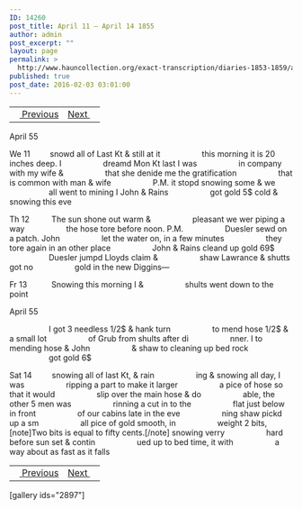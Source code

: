 ```yaml
---
ID: 14260
post_title: April 11 – April 14 1855
author: admin
post_excerpt: ""
layout: page
permalink: >
  http://www.hauncollection.org/exact-transcription/diaries-1853-1859/april-11-april-14-1855/
published: true
post_date: 2016-02-03 03:01:00
---
```

<table style="width: 100%;" align="center">
<tbody>
<tr>
<td><a href="http://www.hauncollection.org/version-2/diaries-1853-1859/april-6-april-10-1855/"><img src="https://lh3.googleusercontent.com/-EFJpxxNiPNw/VqgtWBCZrMI/AAAAAAAAAFU/WfY4lPFWWkg/s800-Ic42/Soeb-Plain-Arrows-8-10px.png" alt="" width="10" height="10" /> Previous</a></td>
<td style="text-align: right;"><a href="http://www.hauncollection.org/version-2/diaries-1853-1859/april-15-april-19-1855/">Next <img src="https://lh3.googleusercontent.com/-67k0cYlpXHw/VqgtWKz1MXI/AAAAAAAAAFU/k9PW_Piyurk/s800-Ic42/Soeb-Plain-Arrows-5-10px.png" alt="" width="10" height="10" /></a></td>
</tr>
</tbody>
</table>
April 55

We 11         snowd all of Last Kt &amp; still at it
<span style="margin-left: 70px;">this morning it is 20 inches deep. I
<span style="margin-left: 70px;">dreamd Mon Kt last I was
<span style="margin-left: 70px;">in company with my wife &amp;
<span style="margin-left: 70px;">that she denide me the gratification
<span style="margin-left: 70px;">that is common with man &amp; wife
<span style="margin-left: 70px;">P.M. it stopd snowing some &amp; we
<span style="margin-left: 70px;">all went to mining I John &amp; Rains
<span style="margin-left: 70px;">got gold 5$ cold &amp; snowing this eve</span></span></span></span></span></span></span></span>

Th 12          The sun shone out warm &amp;
<span style="margin-left: 70px;">pleasant we wer piping a way
<span style="margin-left: 70px;">the hose tore before noon. P.M.
<span style="margin-left: 70px;">Duesler sewd on a patch. John
<span style="margin-left: 70px;">let the water on, in a few minutes
<span style="margin-left: 70px;">they tore again in an other place
<span style="margin-left: 70px;">John &amp; Rains cleand up gold 69$
<span style="margin-left: 70px;">Duesler jumpd Lloyds claim &amp;
<span style="margin-left: 70px;">shaw Lawrance &amp; shutts got no
<span style="margin-left: 70px;">gold in the new Diggins—</span></span></span></span></span></span></span></span></span>

Fr 13           Snowing this morning I &amp;
<span style="margin-left: 70px;">shults went down to the point</span>

April 55

<span style="margin-left: 70px;">I got 3 needless 1/2$ &amp; hank turn
<span style="margin-left: 70px;">to mend hose 1/2$ &amp; a small lot
<span style="margin-left: 70px;">of Grub from shults after di
<span style="margin-left: 70px;">nner. I to mending hose &amp; John
<span style="margin-left: 70px;">&amp; shaw to cleaning up bed rock
<span style="margin-left: 70px;">got gold 6$</span></span></span></span></span></span>

Sat 14         snowing all of last Kt, &amp; rain
<span style="margin-left: 70px;">ing &amp; snowing all day, I was
<span style="margin-left: 70px;">ripping a part to make it larger
<span style="margin-left: 70px;">a pice of hose so that it would
<span style="margin-left: 70px;">slip over the main hose &amp; do
<span style="margin-left: 70px;">able, the other 5 men was
<span style="margin-left: 70px;">rinning a cut in to the
<span style="margin-left: 70px;">flat just below in front
<span style="margin-left: 70px;">of our cabins late in the eve
<span style="margin-left: 70px;">ning shaw pickd up a sm
<span style="margin-left: 70px;">all pice of gold smooth, in
<span style="margin-left: 70px;">weight 2 bits,[note]Two bits is equal to fifty cents.[/note] snowing verry
<span style="margin-left: 70px;">hard before sun set &amp; contin
<span style="margin-left: 70px;">ued up to bed time, it with
<span style="margin-left: 70px;">a way about as fast as it falls</span></span></span></span></span></span></span></span></span></span></span></span></span></span>
<table style="width: 100%;" align="center">
<tbody>
<tr>
<td><a href="http://www.hauncollection.org/version-2/diaries-1853-1859/april-6-april-10-1855/"><img src="https://lh3.googleusercontent.com/-EFJpxxNiPNw/VqgtWBCZrMI/AAAAAAAAAFU/WfY4lPFWWkg/s800-Ic42/Soeb-Plain-Arrows-8-10px.png" alt="" width="10" height="10" /> Previous</a></td>
<td style="text-align: right;"><a href="http://www.hauncollection.org/version-2/diaries-1853-1859/april-15-april-19-1855/">Next <img src="https://lh3.googleusercontent.com/-67k0cYlpXHw/VqgtWKz1MXI/AAAAAAAAAFU/k9PW_Piyurk/s800-Ic42/Soeb-Plain-Arrows-5-10px.png" alt="" width="10" height="10" /></a></td>
</tr>
</tbody>
</table>
[gallery ids="2897"]